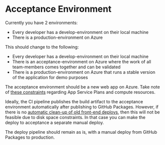 # Acceptance Environment

Currently you have 2 environments:

* Every developer has a develop-environment on their local machine
* There is a production-environment on Azure

This should change to the following:

* Every developer has a develop-environment on their local machine
* There is an acceptance-environment on Azure where the work of all team-members comes together and can be validated
* There is a production-environment on Azure that runs a stable version of the application for demo purposes

The acceptance environment should be a new web app on Azure. Take note of [these constraints](../../../../reference/azure/app-service-plan.md) regarding App Service Plans and compute resources.

Ideally, the CI pipeline publishes the build artifact to the acceptance environment automatically after publishing to GitHub Packages. However, if there is no [automatic clean-up of old front-end deploys](./../priority-2/clean-up-front-end-deploy-packages.md), then this will not be feasible due to disk space constraints. In that case you can make the deploy to acceptance a separate manual deploy.

The deploy pipeline should remain as is, with a manual deploy from GitHub Packages to production.